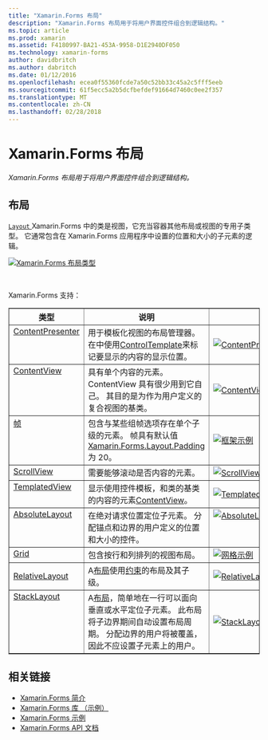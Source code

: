 ```yaml
---
title: "Xamarin.Forms 布局"
description: "Xamarin.Forms 布局用于将用户界面控件组合到逻辑结构。"
ms.topic: article
ms.prod: xamarin
ms.assetid: F4180997-BA21-453A-9958-D1E2940DF050
ms.technology: xamarin-forms
author: davidbritch
ms.author: dabritch
ms.date: 01/12/2016
ms.openlocfilehash: ecea0f55360fcde7a50c52bb33c45a2c5fff5eeb
ms.sourcegitcommit: 61f5ecc5a2b5dcfbefdef91664d7460c0ee2f357
ms.translationtype: MT
ms.contentlocale: zh-CN
ms.lasthandoff: 02/28/2018
---
```

# <a name="xamarinforms-layouts"></a>Xamarin.Forms 布局

_Xamarin.Forms 布局用于将用户界面控件组合到逻辑结构。_

<style>.tableimg {最大宽度： 无 ！ 重要;}</style>

## <a name="layouts"></a>布局

[ `Layout` ](https://developer.xamarin.com/api/type/Xamarin.Forms.Layout) Xamarin.Forms 中的类是视图，它充当容器其他布局或视图的专用子类型。 它通常包含在 Xamarin.Forms 应用程序中设置的位置和大小的子元素的逻辑。

 [ ![](layouts-images/layouts-sml.png "Xamarin.Forms 布局类型")](layouts-images/layouts.png "Xamarin.Forms 布局类型")

<br clear="all" />

Xamarin.Forms 支持：

<table align="center" border="1" cellpadding="1" cellspacing="1">
<thead>
    <th>
      <strong>类型</strong>
    </th>
    <th>
      <strong>说明</strong>
    </th>
    <th style="min-width:400px">
      <strong>屏幕快照</strong>
    </th>
  </thead>
  <tbody>
  <tr>
    <td valign="top">
      <a href="https://developer.xamarin.com/api/type/Xamarin.Forms.ContentPresenter/">ContentPresenter</a>
    </td>
    <td valign="top">
用于模板化视图的布局管理器。 在中使用<a href="https://developer.xamarin.com/api/type/Xamarin.Forms.ControlTemplate/">ControlTemplate</a>来标记要显示的内容的显示位置。
    </td>
    <td>
    <a href="https://github.com/xamarin/xamarin-forms-samples/blob/master/Templates/ControlTemplates/SimpleTheme/SimpleTheme/App.xaml"><img src="layouts-images/ContentPresenter.png" title="ContentPresenter 示例" class="tableimg">
    </a></td>
  </tr>
  <tr>
    <td valign="top">
      <a href="https://developer.xamarin.com/api/type/Xamarin.Forms.ContentView/">ContentView</a>
    </td>
    <td valign="top">
具有单个内容的元素。 ContentView 具有很少用到它自己。 其目的是为作为用户定义的复合视图的基类。
    </td>
    <td>
    <a href="https://github.com/xamarin/xamarin-forms-samples/blob/master/FormsGallery/FormsGallery/FormsGallery/ContentViewDemoPage.cs"><img src="layouts-images/ContentView.png" title="ContentView 示例" class="tableimg">
    </a></td>
  </tr>
  <tr>
    <td valign="top">
      <a href="https://developer.xamarin.com/api/type/Xamarin.Forms.Frame/">帧</a>
    </td>
    <td valign="top">
包含与某些组帧选项存在单个子级的元素。 帧具有默认值<a href="https://developer.xamarin.com/api/property/Xamarin.Forms.Layout.Padding/">Xamarin.Forms.Layout.Padding</a>为 20。
    </td>
    <td>
    <a href="https://github.com/xamarin/xamarin-forms-samples/blob/master/FormsGallery/FormsGallery/FormsGallery/FrameDemoPage.cs"><img src="layouts-images/Frame.png" title="框架示例" class="tableimg">
    </a></td>
  </tr>
  <tr>
    <td valign="top">
      <a href="https://developer.xamarin.com/api/type/Xamarin.Forms.ScrollView/">ScrollView</a>
    </td>
    <td valign="top">
需要能够滚动是否内容的元素。
    </td>
    <td>
    <a href="https://github.com/xamarin/xamarin-forms-samples/blob/master/FormsGallery/FormsGallery/FormsGallery/ScrollViewDemoPage.cs"><img src="layouts-images/ScrollView.png" title="ScrollView 示例" class="tableimg">
    </a></td>
  </tr>
  <tr>
    <td valign="top">
      <a href="https://developer.xamarin.com/api/type/Xamarin.Forms.TemplatedView/">TemplatedView</a>
    </td>
    <td valign="top">
显示使用控件模板，和类的基类的内容的元素<a href=""/api/type/Xamarin.Forms.ContentView/">ContentView</a>。
    </td>
    <td>
    <a href="https://github.com/xamarin/xamarin-forms-samples/tree/master/Templates/ControlTemplates/"><img src="layouts-images/TemplatedView.png" title="TemplatedView 示例" class="tableimg">
    </a></td>
  </tr>
  <tr>
    <td valign="top">
      <a href="https://developer.xamarin.com/api/type/Xamarin.Forms.AbsoluteLayout/">AbsoluteLayout</a>
    </td>
    <td valign="top">
在绝对请求位置定位子元素。 分配锚点和边界的用户定义的位置和大小的控件。
    </td>
    <td valign="top">
      <a href="https://github.com/xamarin/xamarin-forms-samples/blob/master/FormsGallery/FormsGallery/FormsGallery/AbsoluteLayoutDemoPage.cs"><img src="layouts-images/AbsoluteLayout.png" title="AbsoluteLayout 示例" class="tableimg">
    </a></td>
  </tr>
  <tr>
    <td valign="top">
      <a href="https://developer.xamarin.com/api/type/Xamarin.Forms.Grid/">Grid</a>
    </td>
    <td valign="top">
包含按行和列排列的视图布局。
    </td>
    <td>
    <a href="https://github.com/xamarin/xamarin-forms-samples/blob/master/FormsGallery/FormsGallery/FormsGallery/GridDemoPage.cs"><img src="layouts-images/Grid.png" title="网格示例" class="tableimg">
    </a></td>
  </tr>
  <tr>
    <td>
      <a href="https://developer.xamarin.com/api/type/Xamarin.Forms.RelativeLayout/">RelativeLayout</a>
    </td>
    <td valign="top">
A<a href="https://developer.xamarin.com/api/type/Xamarin.Forms.Layout/%601">布局</a>使用<a href="https://developer.xamarin.com/api/type/Xamarin.Forms.Constraint/">约束</a>的布局及其子级。
    </td>
    <td>
    <a href="https://github.com/xamarin/xamarin-forms-samples/blob/master/FormsGallery/FormsGallery/FormsGallery/RelativeLayoutDemoPage.cs"><img src="layouts-images/RelativeLayout.png" title="RelativeLayout 示例" class="tableimg">
    </a></td>
  </tr>
  <tr>
    <td valign="top">
      <a href="https://developer.xamarin.com/api/type/Xamarin.Forms.StackLayout/">StackLayout</a>
    </td>
    <td valign="top">
A<a href="https://developer.xamarin.com/api/type/Xamarin.Forms.Layout/">布局</a>，简单地在一行可以面向垂直或水平定位子元素。 此布局将子边界期间自动设置布局周期。 分配边界的用户将被覆盖，因此不应设置子元素上的用户。
    </td>
    <td>
    <a href="https://github.com/xamarin/xamarin-forms-samples/blob/master/FormsGallery/FormsGallery/FormsGallery/StackLayoutDemoPage.cs"><img src="layouts-images/StackLayout.png" title="StackLayout 示例" class="tableimg">
    </a></td>
  </tr>
  </tbody>
</table>



## <a name="related-links"></a>相关链接

- [Xamarin.Forms 简介](~/xamarin-forms/get-started/introduction-to-xamarin-forms.md)
- [Xamarin.Forms 库 （示例）](https://developer.xamarin.com/samples/FormsGallery/)
- [Xamarin.Forms 示例](https://developer.xamarin.com/samples/tag/Xamarin.Forms/)
- [Xamarin.Forms API 文档](https://developer.xamarin.com/api/namespace/Xamarin.Forms)
